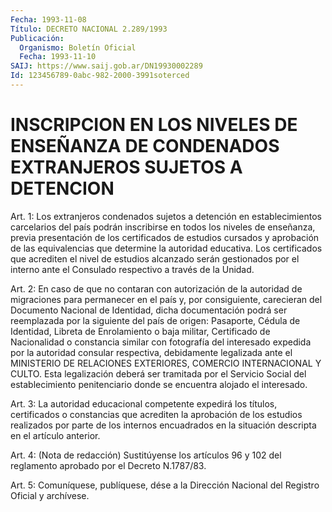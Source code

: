 ```yaml
---
Fecha: 1993-11-08
Título: DECRETO NACIONAL 2.289/1993
Publicación:
  Organismo: Boletín Oficial
  Fecha: 1993-11-10
SAIJ: https://www.saij.gob.ar/DN19930002289
Id: 123456789-0abc-982-2000-3991soterced
---
```

# INSCRIPCION EN LOS NIVELES DE ENSEÑANZA DE CONDENADOS EXTRANJEROS SUJETOS A DETENCION

<a id="1"></a>
Art.  1:  Los  extranjeros  condenados  sujetos a detención en establecimientos carcelarios del país podrán inscribirse  en  todos los  niveles  de enseñanza, previa presentación de los certificados de  estudios  cursados   y  aprobación  de  las  equivalencias  que determine la autoridad educativa.  Los  certificados  que acrediten el  nivel  de  estudios alcanzado serán gestionados por el  interno ante el Consulado respectivo a través de la Unidad.

<a id="2"></a>
Art.  2:  En  caso  de  que no contaran con autorización de la autoridad  de  migraciones  para  permanecer  en  el  país  y,  por consiguiente,  carecieran  del  Documento  Nacional  de  Identidad, dicha documentación podrá ser  reemplazada  por  la  siguiente  del país   de  origen:  Pasaporte,  Cédula  de  Identidad,  Libreta  de Enrolamiento    o  baja  militar,  Certificado  de  Nacionalidad  o constancia similar  con  fotografía  del interesado expedida por la autoridad  consular  respectiva,  debidamente  legalizada  ante  el MINISTERIO  DE  RELACIONES  EXTERIORES,  COMERCIO  INTERNACIONAL  Y CULTO.  Esta legalización deberá  ser  tramitada  por  el  Servicio Social  del    establecimiento  penitenciario  donde  se  encuentra alojado el interesado.

<a id="3"></a>
Art.  3:  La  autoridad  educacional  competente  expedirá los títulos, certificados o constancias que acrediten la aprobación  de los  estudios  realizados  por parte de los internos encuadrados en la situación descripta en el artículo anterior.

<a id="4"></a>
Art. 4: (Nota de redacción) Sustitúyense los artículos 96 y 102 del reglamento aprobado por el Decreto N.1787/83.

<a id="5"></a>
Art.  5: Comuníquese, publíquese, dése a la Dirección Nacional del Registro Oficial y archívese.